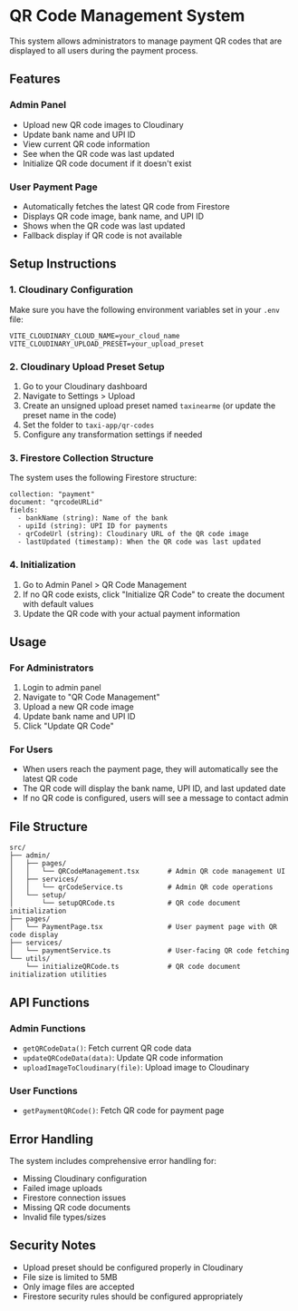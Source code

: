 # QR Code Management System

This system allows administrators to manage payment QR codes that are displayed to all users during the payment process.

## Features

### Admin Panel

- Upload new QR code images to Cloudinary
- Update bank name and UPI ID
- View current QR code information
- See when the QR code was last updated
- Initialize QR code document if it doesn't exist

### User Payment Page

- Automatically fetches the latest QR code from Firestore
- Displays QR code image, bank name, and UPI ID
- Shows when the QR code was last updated
- Fallback display if QR code is not available

## Setup Instructions

### 1. Cloudinary Configuration

Make sure you have the following environment variables set in your `.env` file:

```
VITE_CLOUDINARY_CLOUD_NAME=your_cloud_name
VITE_CLOUDINARY_UPLOAD_PRESET=your_upload_preset
```

### 2. Cloudinary Upload Preset Setup

1. Go to your Cloudinary dashboard
2. Navigate to Settings > Upload
3. Create an unsigned upload preset named `taxinearme` (or update the preset name in the code)
4. Set the folder to `taxi-app/qr-codes`
5. Configure any transformation settings if needed

### 3. Firestore Collection Structure

The system uses the following Firestore structure:

```
collection: "payment"
document: "qrcodeURLid"
fields:
  - bankName (string): Name of the bank
  - upiId (string): UPI ID for payments
  - qrCodeUrl (string): Cloudinary URL of the QR code image
  - lastUpdated (timestamp): When the QR code was last updated
```

### 4. Initialization

1. Go to Admin Panel > QR Code Management
2. If no QR code exists, click "Initialize QR Code" to create the document with default values
3. Update the QR code with your actual payment information

## Usage

### For Administrators

1. Login to admin panel
2. Navigate to "QR Code Management"
3. Upload a new QR code image
4. Update bank name and UPI ID
5. Click "Update QR Code"

### For Users

- When users reach the payment page, they will automatically see the latest QR code
- The QR code will display the bank name, UPI ID, and last updated date
- If no QR code is configured, users will see a message to contact admin

## File Structure

```
src/
├── admin/
│   ├── pages/
│   │   └── QRCodeManagement.tsx       # Admin QR code management UI
│   ├── services/
│   │   └── qrCodeService.ts           # Admin QR code operations
│   └── setup/
│       └── setupQRCode.ts             # QR code document initialization
├── pages/
│   └── PaymentPage.tsx                # User payment page with QR code display
├── services/
│   └── paymentService.ts              # User-facing QR code fetching
└── utils/
    └── initializeQRCode.ts            # QR code document initialization utilities
```

## API Functions

### Admin Functions

- `getQRCodeData()`: Fetch current QR code data
- `updateQRCodeData(data)`: Update QR code information
- `uploadImageToCloudinary(file)`: Upload image to Cloudinary

### User Functions

- `getPaymentQRCode()`: Fetch QR code for payment page

## Error Handling

The system includes comprehensive error handling for:

- Missing Cloudinary configuration
- Failed image uploads
- Firestore connection issues
- Missing QR code documents
- Invalid file types/sizes

## Security Notes

- Upload preset should be configured properly in Cloudinary
- File size is limited to 5MB
- Only image files are accepted
- Firestore security rules should be configured appropriately
